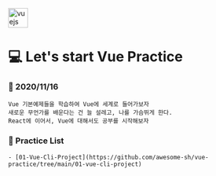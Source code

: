 <img src="https://devicons.github.io/devicon/devicon.git/icons/vuejs/vuejs-original-wordmark.svg" alt="vuejs" width="40" height="40"/>

# :computer: Let's start Vue Practice

  ### :thought_balloon:  2020/11/16  
    Vue 기본예제들을 학습하여 Vue에 세계로 들어가보자
    새로운 무언가를 배운다는 건 늘 설레고, 나를 가슴뛰게 한다.  
    React에 이어서, Vue에 대해서도 공부를 시작해보자  
  
  
  ### :memo:  Practice List
    - [01-Vue-Cli-Project](https://github.com/awesome-sh/vue-practice/tree/main/01-vue-cli-project)
  
